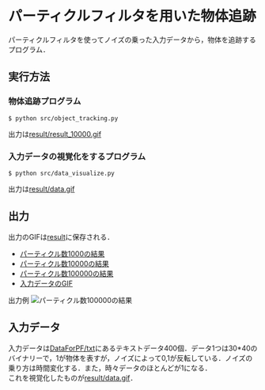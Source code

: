 # パーティクルフィルタを用いた物体追跡
パーティクルフィルタを使ってノイズの乗った入力データから，物体を追跡するプログラム．

## 実行方法
### 物体追跡プログラム
```
$ python src/object_tracking.py
```
出力は[result/result_10000.gif](./result/result_10000.gif)

### 入力データの視覚化をするプログラム
```
$ python src/data_visualize.py
```
出力は[result/data.gif](result/data.gif)

## 出力
出力のGIFは[result](./result)に保存される．  
- [パーティクル数1000の結果](./result/result_1000.gif)
- [パーティクル数10000の結果](./result/result_10000.gif)
- [パーティクル数100000の結果](./result/result_100000.gif)
- [入力データのGIF](result/data.gif)

出力例
![パーティクル数100000の結果](https://github.com/yotaroy/particle_filter/tree/master/result/result_100000.gif, "出力例")

## 入力データ
入力データは[DataForPF/txt](./DataForPF/txt)にあるテキストデータ400個．データ1つは30*40のバイナリーで，1が物体を表すが，ノイズによって0,1が反転している．ノイズの乗り方は時間変化する．また，時々データのほとんどが1になる．  
これを視覚化したものが[result/data.gif](result/data.gif)．
